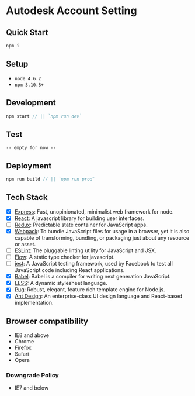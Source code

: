 Autodesk Account Setting
======

## Quick Start

```javascript
npm i
```

## Setup

- `node 4.6.2`
- `npm 3.10.8+`

## Development

```javascript
npm start // || `npm run dev`
```

## Test

`-- empty for now --`

## Deployment

```javascript
npm run build // || `npm run prod`
```

## Tech Stack

- [x] [Express](http://expressjs.com/en/4x/api.html): Fast, unopinionated, minimalist web framework for node.
- [x] [React](https://facebook.github.io/react/): A javascript library for building user interfaces.
- [ ] [Redux](http://redux.js.org/): Predictable state container for JavaScript apps.
- [x] [Webpack](http://webpack.github.io/docs/): To bundle JavaScript files for usage in a browser, yet it is also capable of transforming, bundling, or packaging just about any resource or asset.
- [ ] [ESLint](http://eslint.org/): The pluggable linting utility for JavaScript and JSX.
- [ ] [Flow](https://flowtype.org/docs/getting-started.html): A static type checker for javascript.
- [ ] [jest](https://facebook.github.io/jest/docs/api.html): A JavaScript testing framework, used by Facebook to test all JavaScript code including React applications.
- [x] [Babel](https://babeljs.io/): Babel is a compiler for writing next generation JavaScript.
- [x] [LESS](http://lesscss.org/functions/): A dynamic stylesheet language.
- [x] [Pug](https://pugjs.org/api/getting-started.html): Robust, elegant, feature rich template engine for Node.js.
- [x] [Ant Design](https://ant.design/docs/react/introduce): An enterprise-class UI design language and React-based implementation.

## Browser compatibility

- IE8 and above
- Chrome
- Firefox
- Safari
- Opera

### Downgrade Policy

- IE7 and below
